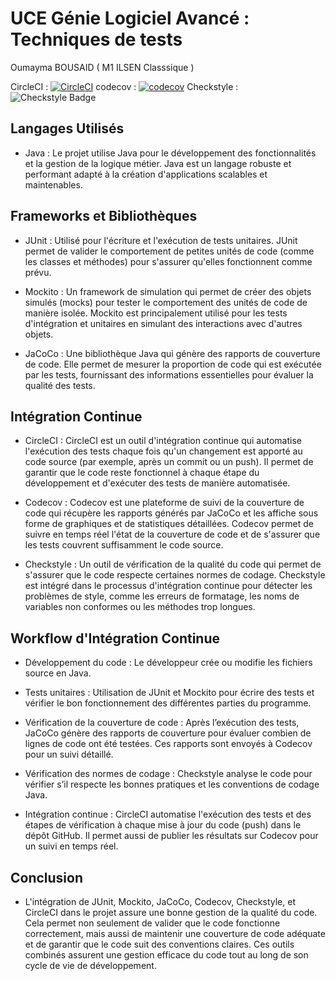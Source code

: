 # UCE Génie Logiciel Avancé : Techniques de tests

Oumayma BOUSAID ( M1 ILSEN Classsique )

CircleCI : [![CircleCI](https://dl.circleci.com/status-badge/img/gh/Oumayma-Bousaid/ceri-m1-techniques-de-test/tree/master.svg?style=svg)](https://dl.circleci.com/status-badge/redirect/gh/Oumayma-Bousaid/ceri-m1-techniques-de-test/tree/master)
codecov : [![codecov](https://codecov.io/github/Oumayma-Bousaid/ceri-m1-techniques-de-test/graph/badge.svg?token=4IGQXO1YWH)](https://codecov.io/github/Oumayma-Bousaid/ceri-m1-techniques-de-test)
Checkstyle : ![Checkstyle Badge](https://github.com/Oumayma-Bousaid/ceri-m1-techniques-de-test/raw/master/target/checkstyle-result.svg)


## Langages Utilisés

- Java : Le projet utilise Java pour le développement des fonctionnalités et la gestion de la logique métier. Java est un langage robuste et performant adapté à la création d'applications scalables et maintenables.

## Frameworks et Bibliothèques

- JUnit : Utilisé pour l'écriture et l'exécution de tests unitaires. JUnit permet de valider le comportement de petites unités de code (comme les classes et méthodes) pour s'assurer qu'elles fonctionnent comme prévu.

- Mockito : Un framework de simulation qui permet de créer des objets simulés (mocks) pour tester le comportement des unités de code de manière isolée. Mockito est principalement utilisé pour les tests d'intégration et unitaires en simulant des interactions avec d'autres objets.

- JaCoCo : Une bibliothèque Java qui génère des rapports de couverture de code. Elle permet de mesurer la proportion de code qui est exécutée par les tests, fournissant des informations essentielles pour évaluer la qualité des tests.

## Intégration Continue

- CircleCI : CircleCI est un outil d'intégration continue qui automatise l'exécution des tests chaque fois qu'un changement est apporté au code source (par exemple, après un commit ou un push). Il permet de garantir que le code reste fonctionnel à chaque étape du développement et d'exécuter des tests de manière automatisée.

- Codecov : Codecov est une plateforme de suivi de la couverture de code qui récupère les rapports générés par JaCoCo et les affiche sous forme de graphiques et de statistiques détaillées. Codecov permet de suivre en temps réel l'état de la couverture de code et de s'assurer que les tests couvrent suffisamment le code source.

- Checkstyle : Un outil de vérification de la qualité du code qui permet de s'assurer que le code respecte certaines normes de codage. Checkstyle est intégré dans le processus d'intégration continue pour détecter les problèmes de style, comme les erreurs de formatage, les noms de variables non conformes ou les méthodes trop longues.

## Workflow d'Intégration Continue

- Développement du code : Le développeur crée ou modifie les fichiers source en Java.

- Tests unitaires : Utilisation de JUnit et Mockito pour écrire des tests et vérifier le bon fonctionnement des différentes parties du programme.

- Vérification de la couverture de code : Après l’exécution des tests, JaCoCo génère des rapports de couverture pour évaluer combien de lignes de code ont été testées. Ces rapports sont envoyés à Codecov pour un suivi détaillé.

- Vérification des normes de codage : Checkstyle analyse le code pour vérifier s’il respecte les bonnes pratiques et les conventions de codage Java.

- Intégration continue : CircleCI automatise l'exécution des tests et des étapes de vérification à chaque mise à jour du code (push) dans le dépôt GitHub. Il permet aussi de publier les résultats sur Codecov pour un suivi en temps réel.

## Conclusion

- L'intégration de JUnit, Mockito, JaCoCo, Codecov, Checkstyle, et CircleCI dans le projet assure une bonne gestion de la qualité du code. Cela permet non seulement de valider que le code fonctionne correctement, mais aussi de maintenir une couverture de code adéquate et de garantir que le code suit des conventions claires. Ces outils combinés assurent une gestion efficace du code tout au long de son cycle de vie de développement.
